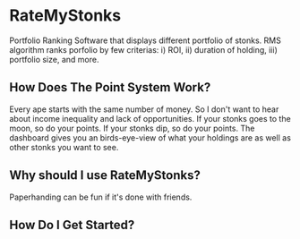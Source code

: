 # RateMyStonks
Portfolio Ranking Software that displays different portfolio of stonks.
RMS algorithm ranks porfolio by few criterias: i) ROI, ii) duration of holding, iii) portfolio size, and more.

## How Does The Point System Work?
Every ape starts with the same number of money. So I don't want to hear about income inequality and lack of opportunities.
If your stonks goes to the moon, so do your points. If your stonks dip, so do your points.
The dashboard gives you an birds-eye-view of what your holdings are as well as other stonks you want to see.

## Why should I use RateMyStonks?
Paperhanding can be fun if it's done with friends.

## How Do I Get Started?
